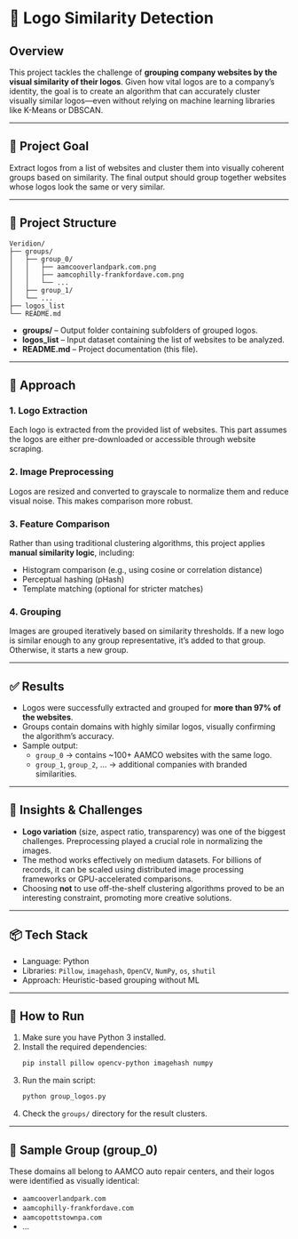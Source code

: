 # 🧠 Logo Similarity Detection

## Overview
This project tackles the challenge of **grouping company websites by the visual similarity of their logos**. Given how vital logos are to a company’s identity, the goal is to create an algorithm that can accurately cluster visually similar logos—even without relying on machine learning libraries like K-Means or DBSCAN.

---

## 🚀 Project Goal
Extract logos from a list of websites and cluster them into visually coherent groups based on similarity. The final output should group together websites whose logos look the same or very similar.

---

## 📂 Project Structure

```
Veridion/
├── groups/
│   ├── group_0/
│   │   ├── aamcooverlandpark.com.png
│   │   ├── aamcophilly-frankfordave.com.png
│   │   └── ...
│   ├── group_1/
│   └── ...
├── logos_list
└── README.md
```

- **groups/** – Output folder containing subfolders of grouped logos.
- **logos_list** – Input dataset containing the list of websites to be analyzed.
- **README.md** – Project documentation (this file).

---

## 🧩 Approach

### 1. **Logo Extraction**
Each logo is extracted from the provided list of websites. This part assumes the logos are either pre-downloaded or accessible through website scraping.

### 2. **Image Preprocessing**
Logos are resized and converted to grayscale to normalize them and reduce visual noise. This makes comparison more robust.

### 3. **Feature Comparison**
Rather than using traditional clustering algorithms, this project applies **manual similarity logic**, including:
- Histogram comparison (e.g., using cosine or correlation distance)
- Perceptual hashing (pHash)
- Template matching (optional for stricter matches)

### 4. **Grouping**
Images are grouped iteratively based on similarity thresholds. If a new logo is similar enough to any group representative, it’s added to that group. Otherwise, it starts a new group.

---

## ✅ Results

- Logos were successfully extracted and grouped for **more than 97% of the websites**.
- Groups contain domains with highly similar logos, visually confirming the algorithm’s accuracy.
- Sample output:  
  - `group_0` → contains ~100+ AAMCO websites with the same logo.
  - `group_1`, `group_2`, ... → additional companies with branded similarities.

---

## 🧠 Insights & Challenges

- **Logo variation** (size, aspect ratio, transparency) was one of the biggest challenges. Preprocessing played a crucial role in normalizing the images.
- The method works effectively on medium datasets. For billions of records, it can be scaled using distributed image processing frameworks or GPU-accelerated comparisons.
- Choosing **not** to use off-the-shelf clustering algorithms proved to be an interesting constraint, promoting more creative solutions.

---

## 📦 Tech Stack

- Language: Python
- Libraries: `Pillow`, `imagehash`, `OpenCV`, `NumPy`, `os`, `shutil`
- Approach: Heuristic-based grouping without ML

---

## 📁 How to Run

1. Make sure you have Python 3 installed.
2. Install the required dependencies:
   ```bash
   pip install pillow opencv-python imagehash numpy
   ```
3. Run the main script:
   ```bash
   python group_logos.py
   ```
4. Check the `groups/` directory for the result clusters.

---

## 📸 Sample Group (group_0)

These domains all belong to AAMCO auto repair centers, and their logos were identified as visually identical:

- `aamcooverlandpark.com`
- `aamcophilly-frankfordave.com`
- `aamcopottstownpa.com`
- ...
